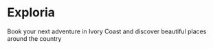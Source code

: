 # Exploria
Book your next adventure in Ivory Coast and discover beautiful places around the country
